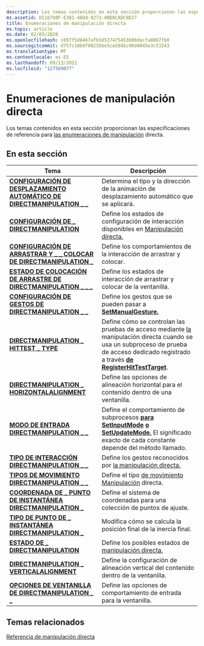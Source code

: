 ```yaml
---
description: Los temas contenidos en esta sección proporcionan las especificaciones de referencia para las enumeraciones de manipulación directa.
ms.assetid: D116798F-E381-46D4-8271-8BD8CADC9D27
title: Enumeraciones de manipulación directa
ms.topic: article
ms.date: 02/03/2020
ms.openlocfilehash: c697f5d8467afb58537475453b08dacfa8867fb0
ms.sourcegitcommit: d75fc10b9f0825bbe5ce5045c90d4045e3c53243
ms.translationtype: MT
ms.contentlocale: es-ES
ms.lasthandoff: 09/13/2021
ms.locfileid: "127569877"
---
```

# <a name="direct-manipulation-enumerations"></a>Enumeraciones de manipulación directa

Los temas contenidos en esta sección proporcionan las especificaciones de referencia para [las enumeraciones de manipulación](direct-manipulation-portal.md) directa.

## <a name="in-this-section"></a>En esta sección

| Tema                                                                                                           | Descripción                                                                                                                                                                                                                                            |
|-----------------------------------------------------------------------------------------------------------------|--------------------------------------------------------------------------------------------------------------------------------------------------------------------------------------------------------------------------------------------------------|
| [**CONFIGURACIÓN DE DESPLAZAMIENTO AUTOMÁTICO DE DIRECTMANIPULATION \_ \_**](/windows/win32/api/directmanipulation/ne-directmanipulation-directmanipulation_autoscroll_configuration)<br/> | Determina el tipo y la dirección de la animación de desplazamiento automático que se aplicará. <br/>                                                                                                                                                               |
| [**CONFIGURACIÓN DE \_ DIRECTMANIPULATION**](/windows/win32/api/directmanipulation/ne-directmanipulation-directmanipulation_configuration)<br/>                        | Define los estados de configuración de interacción disponibles en [Manipulación directa.](direct-manipulation-portal.md)<br/>                                                                                                                            |
| [**CONFIGURACIÓN DE ARRASTRAR Y \_ \_ COLOCAR DE DIRECTMANIPULATION \_**](/windows/win32/api/directmanipulation/ne-directmanipulation-directmanipulation_drag_drop_configuration)<br/>  | Define los comportamientos de la interacción de arrastrar y colocar.<br/>                                                                                                                                                                                            |
| [**ESTADO DE COLOCACIÓN DE ARRASTRE DE DIRECTMANIPULATION \_ \_ \_**](/windows/win32/api/directmanipulation/ne-directmanipulation-directmanipulation_drag_drop_status)<br/>                | Define los estados de interacción de arrastrar y colocar de la ventanilla.<br/>                                                                                                                                                                              |
| [**CONFIGURACIÓN DE GESTOS DE DIRECTMANIPULATION \_ \_**](/windows/win32/api/directmanipulation/ne-directmanipulation-directmanipulation_gesture_configuration)<br/>       | Define los gestos que se pueden pasar a [**SetManualGesture.**](/windows/win32/api/DirectManipulation/nf-directmanipulation-idirectmanipulationviewport-setmanualgesture)<br/>                                                                                                                        |
| [**DIRECTMANIPULATION \_ HITTEST \_ TYPE**](/windows/win32/api/directmanipulation/ne-directmanipulation-directmanipulation_hittest_type)<br/>                         | Define cómo se controlan las pruebas de acceso mediante [la](direct-manipulation-portal.md) manipulación directa cuando se usa un subproceso de prueba de acceso dedicado registrado a través [**de RegisterHitTestTarget**](/windows/win32/api/DirectManipulation/nf-directmanipulation-idirectmanipulationmanager-registerhittesttarget).<br/>    |
| [**DIRECTMANIPULATION \_ HORIZONTALALIGNMENT**](/windows/win32/api/directmanipulation/ne-directmanipulation-directmanipulation_horizontalalignment)<br/>            | Define las opciones de alineación horizontal para el contenido dentro de una ventanilla.<br/>                                                                                                                                                                     |
| [**MODO DE ENTRADA DIRECTMANIPULATION \_ \_**](/windows/win32/api/directmanipulation/ne-directmanipulation-directmanipulation_input_mode)<br/>                             | Define el comportamiento de subprocesos [**para SetInputMode**](/windows/win32/api/DirectManipulation/nf-directmanipulation-idirectmanipulationviewport-setinputmode) [**o SetUpdateMode.**](/windows/win32/api/DirectManipulation/nf-directmanipulation-idirectmanipulationviewport-setupdatemode) El significado exacto de cada constante depende del método llamado.<br/> |
| [**TIPO DE INTERACCIÓN DIRECTMANIPULATION \_ \_**](/windows/win32/api/directmanipulation/ne-directmanipulation-directmanipulation_interaction_type)<br/>                 | Define los gestos reconocidos por [la manipulación directa.](direct-manipulation-portal.md)<br/>                                                                                                                                                       |
| [**TIPOS DE MOVIMIENTO DIRECTMANIPULATION \_ \_**](/windows/win32/api/directmanipulation/ne-directmanipulation-directmanipulation_motion_types)<br/>                         | Define el tipo [de movimiento Manipulación](direct-manipulation-portal.md) directa.<br/>                                                                                                                                                              |
| [**COORDENADA DE \_ PUNTO DE INSTANTÁNEA DIRECTMANIPULATION \_**](/windows/win32/api/directmanipulation/ne-directmanipulation-directmanipulation_snappoint_coordinate)<br/>         | Define el sistema de coordenadas para una colección de puntos de ajuste.<br/>                                                                                                                                                                              |
| [**TIPO DE PUNTO DE \_ INSTANTÁNEA DIRECTMANIPULATION \_**](/windows/win32/api/directmanipulation/ne-directmanipulation-directmanipulation_snappoint_type)<br/>                     | Modifica cómo se calcula la posición final de la inercia final.<br/>                                                                                                                                                                                  |
| [**ESTADO DE \_ DIRECTMANIPULATION**](/windows/win32/api/directmanipulation/ne-directmanipulation-directmanipulation_status)<br/>                                      | Define los posibles estados de [manipulación directa.](direct-manipulation-portal.md)<br/>                                                                                                                                                       |
| [**DIRECTMANIPULATION \_ VERTICALALIGNMENT**](/windows/win32/api/directmanipulation/ne-directmanipulation-directmanipulation_verticalalignment)<br/>                | Define la configuración de alineación vertical del contenido dentro de la ventanilla.<br/>                                                                                                                                                                    |
| [**OPCIONES DE VENTANILLA DE DIRECTMANIPULATION \_ \_**](/windows/win32/api/directmanipulation/ne-directmanipulation-directmanipulation_viewport_options)<br/>                 | Define las opciones de comportamiento de entrada para la ventanilla.<br/>                                                                                                                                                                                        |

## <a name="related-topics"></a>Temas relacionados

[Referencia de manipulación directa](direct-manipulation-reference.md)

